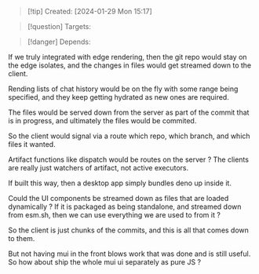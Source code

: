 
>[!tip] Created: [2024-01-29 Mon 15:17]

>[!question] Targets: 

>[!danger] Depends: 

If we truly integrated with edge rendering, then the git repo would stay on the edge isolates, and the changes in files would get streamed down to the client.

Rending lists of chat history would be on the fly with some range being specified, and they keep getting hydrated as new ones are required.

The files would be served down from the server as part of the commit that is in progress, and ultimately the files would be commited.

So the client would signal via a route which repo, which branch, and which files it wanted.

Artifact functions like dispatch would be routes on the server ?
The clients are really just watchers of artifact, not active executors.

If built this way, then a desktop app simply bundles deno up inside it.

Could the UI components be streamed down as files that are loaded dynamically ?  If it is packaged as being standalone, and streamed down from esm.sh, then we can use everything we are used to from it ?

So the client is just chunks of the commits, and this is all that comes down to them.

But not having mui in the front blows work that was done and is still useful.
So how about ship the whole mui ui separately as pure JS ?
